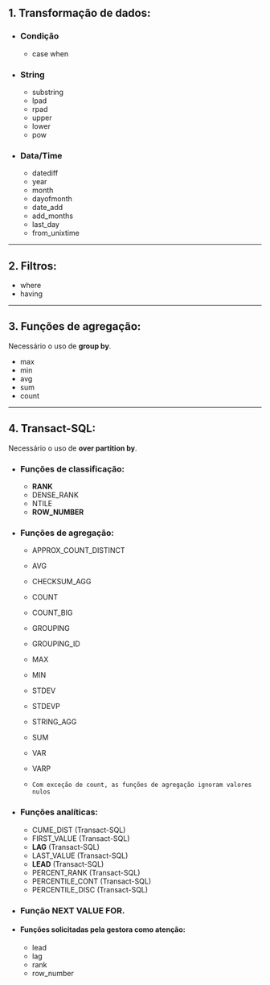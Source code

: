 ## **1. Transformação de dados:**

- ### **Condição**
    - case when

- ### **String**
    - substring
    - lpad
    - rpad
    - upper
    - lower
    - pow

- ### **Data/Time**
    - datediff
    - year
    - month
    - dayofmonth
    - date_add
    - add_months
    - last_day
    - from_unixtime

***

## **2. Filtros:**
- where
- having

***

## **3. Funções de agregação:**
Necessário o uso de **group by**.

- max
- min
- avg
- sum
- count

***

## **4. Transact-SQL:**
Necessário o uso de **over partition by**.

- ### Funções de classificação:
    - **RANK**
    - DENSE_RANK
    - NTILE
    - **ROW_NUMBER**

- ### Funções de agregação:
    - APPROX_COUNT_DISTINCT
    - AVG
    - CHECKSUM_AGG
    - COUNT
    - COUNT_BIG
    - GROUPING
    - GROUPING_ID
    - MAX
    - MIN
    - STDEV
    - STDEVP
    - STRING_AGG
    - SUM
    - VAR
    - VARP

    - ```Com exceção de count, as funções de agregação ignoram valores nulos```

- ### Funções analíticas:
    - CUME_DIST (Transact-SQL)
    - FIRST_VALUE (Transact-SQL)
    - **LAG** (Transact-SQL)
    - LAST_VALUE (Transact-SQL)
    - **LEAD** (Transact-SQL)
    - PERCENT_RANK (Transact-SQL)
    - PERCENTILE_CONT (Transact-SQL)  
    - PERCENTILE_DISC (Transact-SQL)

- ### Função NEXT VALUE FOR.

- #### Funções solicitadas pela gestora como atenção:
    - lead
    - lag
    - rank
    - row_number